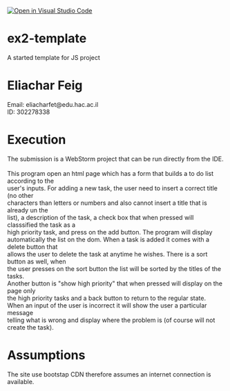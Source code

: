 [![Open in Visual Studio Code](https://classroom.github.com/assets/open-in-vscode-f059dc9a6f8d3a56e377f745f24479a46679e63a5d9fe6f495e02850cd0d8118.svg)](https://classroom.github.com/online_ide?assignment_repo_id=6212085&assignment_repo_type=AssignmentRepo)
# ex2-template
A started template for JS project

<h1>Eliachar Feig</h1>
<p>Email: eliacharfet@edu.hac.ac.il<br>
 ID: 302278338</p>

<h1>Execution</h1>
<p>
The submission is a WebStorm project that can be run directly from the IDE. <br><br>
 This program open an html page which has a form that builds a to do list according to the <br>
 user's inputs. For adding a new task, the user need to insert a correct title (no other <br>
 characters than letters or numbers and also cannot insert a title that is already un the <br>
 list), a description of the task, a check box that when pressed will classsified the task as a <br>
 high priority task, and press on the add button. The program will display <br>
 automatically the list on the dom. When a task is added it comes with a delete button that <br>
 allows the user to delete the task at anytime he wishes. There is a sort button as well, when <br>
 the user presses on the sort button the list will be sorted by the titles of the tasks. <br>
 Another button is "show high priority" that when pressed will display on the page only <br>
 the high priority tasks and a back button to return to the regular state. <br>
 When an input of the user is incorrect it will show the user a particular message <br>
 telling what is wrong and display where the problem is (of course will not create the task).
</p>
<h1>Assumptions</h1>
<p>
  The site use bootstap CDN therefore assumes an internet connection is available.
</p>

